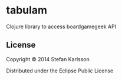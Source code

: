 # tabulam

Clojure library to access boardgamegeek API

## License

Copyright © 2014 Stefan Karlsson

Distributed under the Eclipse Public License
